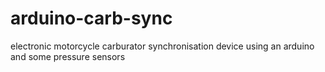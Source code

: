 # arduino-carb-sync
electronic motorcycle carburator synchronisation device using an arduino and some pressure sensors
